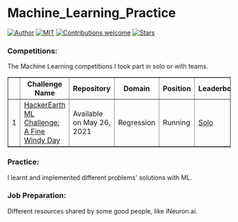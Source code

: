 # Machine_Learning_Practice
[![Author](https://img.shields.io/badge/author-rajandasguptaml-red)](https://github.com/rajandasguptaml/)
[![MIT](https://img.shields.io/badge/license-MIT-5eba00.svg)](https://github.com/rajandasguptaml/Machine-Learning-Practice/edit/master/LICENSE)
[![Contributions welcome](https://img.shields.io/badge/contributions-welcome-blue.svg?style=flat)](https://github.com/rajandasguptaml/Machine-Learning-Practice/)
[![Stars](https://img.shields.io/github/stars/rajandasguptaml/ML_Competition-AND-Practice.svg?style=social)](https://github.com/rajandasguptaml/Machine-Learning-Practice/stargazers)

### Competitions:
The Machine Learning competitions I took part in solo or with teams.

<table border='1'>
<tr>
  <th></th>
  <th>Challenge Name</th>
  <th>Repository</th>
  <th>Domain</th>
  <th>Position</th>
  <th>Leaderboard</th>
</tr>
<tr>
  <td>1</td>
  <td><a href='https://www.hackerearth.com/challenges/competitive/hackerearth-machine-learning-challenge-predict-windmill-power/'>HackerEarth ML Challenge: A Fine Windy Day</a></td>
<!--   <a href='https://github.com/utshabkg/ML_Competition-AND-Practice/tree/master/Competition/HackerEarth%20A%20Fine%20Windy%20Day'>My Solution</a>-->
  <td>Available on May 26, 2021</td>
  <td>Regression</td>
  <td>Running</td>
  <td><a href='https://www.hackerearth.com/challenges/competitive/hackerearth-machine-learning-challenge-predict-windmill-power/leaderboard/predict-the-power-kwh-produced-from-the-windmills-8-f055f832/'>Solo</a></td>
</tr>
</table>

### Practice:
I learnt and implemented different problems' solutions with ML.

### Job Preparation:
Different resources shared by some good people, like iNeuron.ai.
